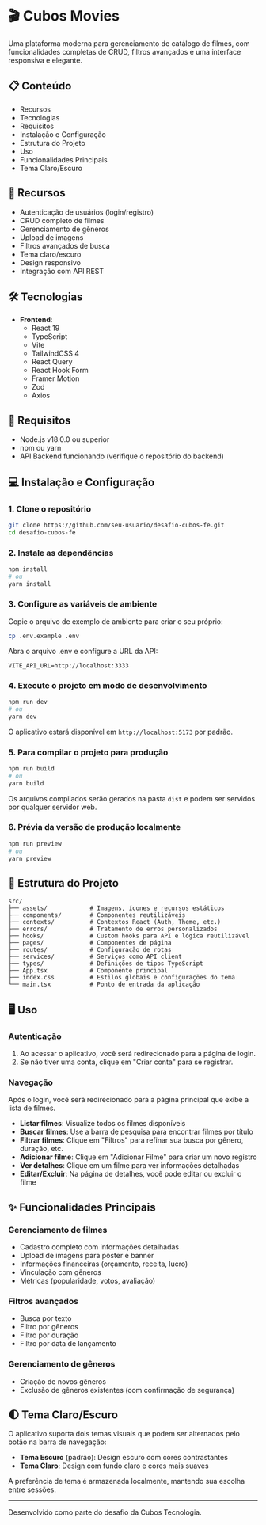 # 🎬 Cubos Movies

Uma plataforma moderna para gerenciamento de catálogo de filmes, com funcionalidades completas de CRUD, filtros avançados e uma interface responsiva e elegante.

## 📋 Conteúdo

- Recursos
- Tecnologias
- Requisitos
- Instalação e Configuração
- Estrutura do Projeto
- Uso
- Funcionalidades Principais
- Tema Claro/Escuro

## 🚀 Recursos

- Autenticação de usuários (login/registro)
- CRUD completo de filmes
- Gerenciamento de gêneros
- Upload de imagens
- Filtros avançados de busca
- Tema claro/escuro
- Design responsivo
- Integração com API REST

## 🛠️ Tecnologias

- **Frontend**:
  - React 19
  - TypeScript
  - Vite
  - TailwindCSS 4
  - React Query
  - React Hook Form
  - Framer Motion
  - Zod
  - Axios

## 📌 Requisitos

- Node.js v18.0.0 ou superior
- npm ou yarn
- API Backend funcionando (verifique o repositório do backend)

## 💻 Instalação e Configuração

### 1. Clone o repositório

```bash
git clone https://github.com/seu-usuario/desafio-cubos-fe.git
cd desafio-cubos-fe
```

### 2. Instale as dependências

```bash
npm install
# ou
yarn install
```

### 3. Configure as variáveis de ambiente

Copie o arquivo de exemplo de ambiente para criar o seu próprio:

```bash
cp .env.example .env
```

Abra o arquivo .env e configure a URL da API:

```
VITE_API_URL=http://localhost:3333
```

### 4. Execute o projeto em modo de desenvolvimento

```bash
npm run dev
# ou
yarn dev
```

O aplicativo estará disponível em `http://localhost:5173` por padrão.

### 5. Para compilar o projeto para produção

```bash
npm run build
# ou
yarn build
```

Os arquivos compilados serão gerados na pasta `dist` e podem ser servidos por qualquer servidor web.

### 6. Prévia da versão de produção localmente

```bash
npm run preview
# ou
yarn preview
```

## 📁 Estrutura do Projeto

```
src/
├── assets/            # Imagens, ícones e recursos estáticos
├── components/        # Componentes reutilizáveis
├── contexts/          # Contextos React (Auth, Theme, etc.)
├── errors/            # Tratamento de erros personalizados
├── hooks/             # Custom hooks para API e lógica reutilizável
├── pages/             # Componentes de página
├── routes/            # Configuração de rotas
├── services/          # Serviços como API client
├── types/             # Definições de tipos TypeScript
├── App.tsx            # Componente principal
├── index.css          # Estilos globais e configurações do tema
└── main.tsx           # Ponto de entrada da aplicação
```

## 🖥️ Uso

### Autenticação

1. Ao acessar o aplicativo, você será redirecionado para a página de login.
2. Se não tiver uma conta, clique em "Criar conta" para se registrar.

### Navegação

Após o login, você será redirecionado para a página principal que exibe a lista de filmes.

- **Listar filmes**: Visualize todos os filmes disponíveis
- **Buscar filmes**: Use a barra de pesquisa para encontrar filmes por título
- **Filtrar filmes**: Clique em "Filtros" para refinar sua busca por gênero, duração, etc.
- **Adicionar filme**: Clique em "Adicionar Filme" para criar um novo registro
- **Ver detalhes**: Clique em um filme para ver informações detalhadas
- **Editar/Excluir**: Na página de detalhes, você pode editar ou excluir o filme

## ✨ Funcionalidades Principais

### Gerenciamento de filmes

- Cadastro completo com informações detalhadas
- Upload de imagens para pôster e banner
- Informações financeiras (orçamento, receita, lucro)
- Vinculação com gêneros
- Métricas (popularidade, votos, avaliação)

### Filtros avançados

- Busca por texto
- Filtro por gêneros
- Filtro por duração
- Filtro por data de lançamento

### Gerenciamento de gêneros

- Criação de novos gêneros
- Exclusão de gêneros existentes (com confirmação de segurança)

## 🌓 Tema Claro/Escuro

O aplicativo suporta dois temas visuais que podem ser alternados pelo botão na barra de navegação:

- **Tema Escuro** (padrão): Design escuro com cores contrastantes
- **Tema Claro**: Design com fundo claro e cores mais suaves

A preferência de tema é armazenada localmente, mantendo sua escolha entre sessões.

---

Desenvolvido como parte do desafio da Cubos Tecnologia.
